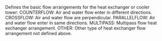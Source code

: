 Defines the basic flow arrangements for the heat exchanger or cooler tower:
COUNTERFLOW: Air and water flow enter in different directions.
CROSSFLOW: Air and water flow are perpendicular.
PARALLELFLOW: Air and water flow enter in same directions.
MULTIPASS: Multipass flow heat exchanger arrangement.
OTHER: Other type of heat exchanger flow arrangement not defined above.
